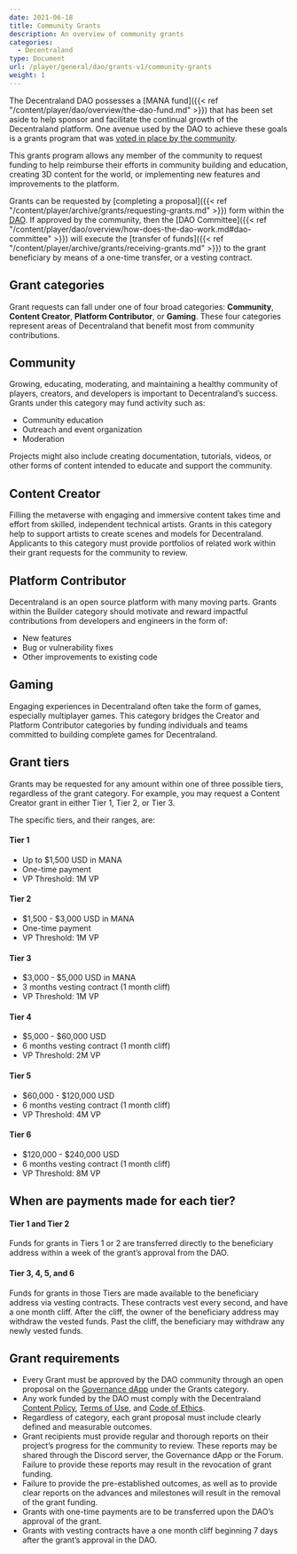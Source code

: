 ```yaml
---
date: 2021-06-18
title: Community Grants
description: An overview of community grants
categories:
  - Decentraland
type: Document
url: /player/general/dao/grants-v1/community-grants
weight: 1
---
```



The Decentraland DAO possesses a [MANA fund]({{< ref "/content/player/dao/overview/the-dao-fund.md" >}}) that has been set aside to help sponsor and facilitate the continual growth of the Decentraland platform. One avenue used by the DAO to achieve these goals is a grants program that was [voted in place by the community](https://governance.decentraland.org/proposal/?id=b265e3e0-bcb0-11eb-a871-a927ffd81f49).

This grants program allows any member of the community to request funding to help reimburse their efforts in community building and education, creating 3D content for the world, or implementing new features and improvements to the platform.

Grants can be requested by [completing a proposal]({{< ref "/content/player/archive/grants/requesting-grants.md" >}}) form within the [DAO](https://governance.decentraland.org). If approved by the community, then the [DAO Committee]({{< ref "/content/player/dao/overview/how-does-the-dao-work.md#dao-committee" >}}) will execute the [transfer of funds]({{< ref "/content/player/archive/grants/receiving-grants.md" >}}) to the grant beneficiary by means of a one-time transfer, or a vesting contract.

## Grant categories

Grant requests can fall under one of four broad categories: **Community**, **Content Creator**, **Platform Contributor**, or **Gaming**. These four categories represent areas of Decentraland that benefit most from community contributions.

## Community

Growing, educating, moderating, and maintaining a healthy community of players, creators, and developers is important to Decentraland’s success. Grants under this category may fund activity such as:

*   Community education
*   Outreach and event organization
*   Moderation

Projects might also include creating documentation, tutorials, videos, or other forms of content intended to educate and support the community.

## Content Creator

Filling the metaverse with engaging and immersive content takes time and effort from skilled, independent technical artists. Grants in this category help to support artists to create scenes and models for Decentraland. Applicants to this category must provide portfolios of related work within their grant requests for the community to review.

## Platform Contributor

Decentraland is an open source platform with many moving parts. Grants within the Builder category should motivate and reward impactful contributions from developers and engineers in the form of:

*   New features
*   Bug or vulnerability fixes
*   Other improvements to existing code

## Gaming

Engaging experiences in Decentraland often take the form of games, especially multiplayer games. This category bridges the Creator and Platform Contributor categories by funding individuals and teams committed to building complete games for Decentraland.

## Grant tiers

Grants may be requested for any amount within one of three possible tiers, regardless of the grant category. For example, you may request a Content Creator grant in either Tier 1, Tier 2, or Tier 3.

The specific tiers, and their ranges, are:

#### Tier 1

*   Up to $1,500 USD in MANA
*   One-time payment
*   VP Threshold: 1M VP

#### Tier 2

*   $1,500 - $3,000 USD in MANA
*   One-time payment
*   VP Threshold: 1M VP

#### Tier 3

*   $3,000 - $5,000 USD in MANA
*   3 months vesting contract (1 month cliff)
*   VP Threshold: 1M VP

#### Tier 4

*   $5,000 - $60,000 USD
*   6 months vesting contract (1 month cliff)
*   VP Threshold: 2M VP

#### Tier 5

*   $60,000 - $120,000 USD
*   6 months vesting contract (1 month cliff)
*   VP Threshold: 4M VP

#### Tier 6

*   $120,000 - $240,000 USD
*   6 months vesting contract (1 month cliff)
*   VP Threshold: 8M VP


## When are payments made for each tier?

#### Tier 1 and Tier 2

Funds for grants in Tiers 1 or 2 are transferred directly to the beneficiary address within a week of the grant’s approval from the DAO.

#### Tier 3, 4, 5, and 6

Funds for grants in those Tiers are made available to the beneficiary address via vesting contracts. These contracts vest every second, and have a one month cliff. After the cliff, the owner of the beneficiary address may withdraw the vested funds. Past the cliff, the beneficiary may withdraw any newly vested funds.


## Grant requirements

*   Every Grant must be approved by the DAO community through an open proposal on the [Governance dApp](https://governance.decentraland.org/) under the Grants category.
*   Any work funded by the DAO must comply with the Decentraland [Content Policy](https://decentraland.org/content), [Terms of Use](https://decentraland.org/terms), and [Code of Ethics](https://decentraland.org/ethics).
*   Regardless of category, each grant proposal must include clearly defined and measurable outcomes.
*   Grant recipients must provide regular and thorough reports on their project’s progress for the community to review. These reports may be shared through the Discord server, the Governance dApp or the Forum. Failure to provide these reports may result in the revocation of grant funding.
*   Failure to provide the pre-established outcomes, as well as to provide clear reports on the advances and milestones will result in the removal of the grant funding.
*   Grants with one-time payments are to be transferred upon the DAO’s approval of the grant.
*   Grants with vesting contracts have a one month cliff beginning 7 days after the grant’s approval in the DAO.

